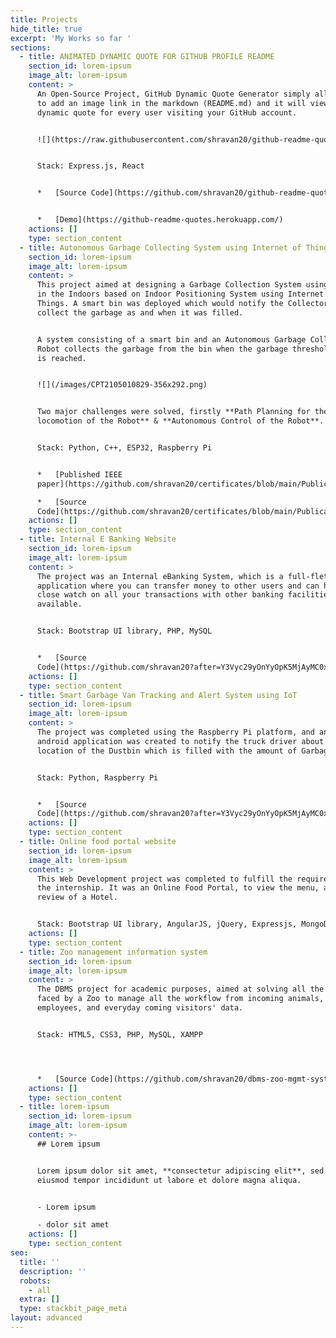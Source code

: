 ```yaml
---
title: Projects
hide_title: true
excerpt: 'My Works so far '
sections:
  - title: ANIMATED DYNAMIC QUOTE FOR GITHUB PROFILE README
    section_id: lorem-ipsum
    image_alt: lorem-ipsum
    content: >
      An Open-Source Project, GitHub Dynamic Quote Generator simply allows you
      to add an image link in the markdown (README.md) and it will view you a
      dynamic quote for every user visiting your GitHub account.


      ![](https://raw.githubusercontent.com/shravan20/github-readme-quotes/main/assets/README.png)


      Stack: Express.js, React


      *   [Source Code](https://github.com/shravan20/github-readme-quotes)


      *   [Demo](https://github-readme-quotes.herokuapp.com/)
    actions: []
    type: section_content
  - title: Autonomous Garbage Collecting System using Internet of Things
    section_id: lorem-ipsum
    image_alt: lorem-ipsum
    content: >
      This project aimed at designing a Garbage Collection System using a Robot
      in the Indoors based on Indoor Positioning System using Internet of
      Things. A smart bin was deployed which would notify the Collector Robot to
      collect the garbage as and when it was filled.


      A system consisting of a smart bin and an Autonomous Garbage Collecting
      Robot collects the garbage from the bin when the garbage threshold level
      is reached.


      ![](/images/CPT2105010829-356x292.png)


      Two major challenges were solved, firstly **Path Planning for the
      locomotion of the Robot** & **Autonomous Control of the Robot**.


      Stack: Python, C++, ESP32, Raspberry Pi


      *   [Published IEEE
      paper](https://github.com/shravan20/certificates/blob/main/Publications/Autonomous%20Garbage%20Collection%20System%20using%0AInternet%20of%20Things/10F.pdf)

      *   [Source
      Code](https://github.com/shravan20/certificates/blob/main/Publications/Autonomous%20Garbage%20Collection%20System%20using%0AInternet%20of%20Things/10F.pdf)
    actions: []
    type: section_content
  - title: Internal E Banking Website
    section_id: lorem-ipsum
    image_alt: lorem-ipsum
    content: >
      The project was an Internal eBanking System, which is a full-fletched web
      application where you can transfer money to other users and can have a
      close watch on all your transactions with other banking facilities
      available.


      Stack: Bootstrap UI library, PHP, MySQL


      *   [Source
      Code](https://github.com/shravan20?after=Y3Vyc29yOnYyOpK5MjAyMC0xMi0zMVQwMzo0MDoxMyswNTozMM4TaSTo\&language=\&q=\&sort=\&tab=repositories)
    actions: []
    type: section_content
  - title: Smart Garbage Van Tracking and Alert System using IoT
    section_id: lorem-ipsum
    image_alt: lorem-ipsum
    content: >
      The project was completed using the Raspberry Pi platform, and an MIT
      android application was created to notify the truck driver about the
      location of the Dustbin which is filled with the amount of Garbage filled.


      Stack: Python, Raspberry Pi


      *   [Source
      Code](https://github.com/shravan20?after=Y3Vyc29yOnYyOpK5MjAyMC0xMi0zMVQwMzo0MDoxMyswNTozMM4TaSTo\&language=\&q=\&sort=\&tab=repositories)
    actions: []
    type: section_content
  - title: Online food portal website
    section_id: lorem-ipsum
    image_alt: lorem-ipsum
    content: >
      This Web Development project was completed to fulfill the requirement of
      the internship. It was an Online Food Portal, to view the menu, and give a
      review of a Hotel. 


      Stack: Bootstrap UI library, AngularJS, jQuery, Expressjs, MongoDB 
    actions: []
    type: section_content
  - title: Zoo management information system
    section_id: lorem-ipsum
    image_alt: lorem-ipsum
    content: >
      The DBMS project for academic purposes, aimed at solving all the problems
      faced by a Zoo to manage all the workflow from incoming animals,
      employees, and everyday coming visitors' data.


      Stack: HTML5, CSS3, PHP, MySQL, XAMPP




      *   [Source Code](https://github.com/shravan20/dbms-zoo-mgmt-system)
    actions: []
    type: section_content
  - title: lorem-ipsum
    section_id: lorem-ipsum
    image_alt: lorem-ipsum
    content: >-
      ## Lorem ipsum


      Lorem ipsum dolor sit amet, **consectetur adipiscing elit**, sed do
      eiusmod tempor incididunt ut labore et dolore magna aliqua.


      - Lorem ipsum

      - dolor sit amet
    actions: []
    type: section_content
seo:
  title: ''
  description: ''
  robots:
    - all
  extra: []
  type: stackbit_page_meta
layout: advanced
---
```

